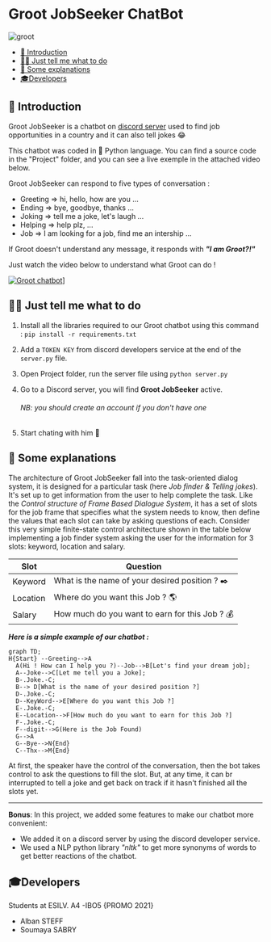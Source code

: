 # Groot JobSeeker ChatBot
 
![groot](http://natureetzen.e-monsite.com/medias/images/bebe-groot-promo-nature-et-zen.jpg)


- [📍 Introduction](#-introduction)
- [👩‍💻 Just tell me what to do](#-Just-tell-me-what-to-do)
- [📝 Some explanations](#-Some-explanations)
- [🎓Developers](#Developers)


## 📍 Introduction

Groot JobSeeker is a chatbot on [discord server](https://discord.gg/X4X372) used to find job opportunities in a country and it can also tell jokes 😂

This chatbot was coded in 🐍 Python language. You can find a source code in the "Project"  folder, and you can see a live exemple in the attached video below.

Groot JobSeeker can respond to five types of conversation :
* Greeting  ⇒ hi, hello, how are you ...
* Ending ⇒ bye, goodbye, thanks ...
* Joking ⇒  tell me a joke, let's laugh ...
* Helping  ⇒  help plz, ...
* Job ⇒  I am looking for a job, find me an intership ...

If Groot doesn't understand any message, it responds with  ***"I am Groot?!"***

Just watch the video below to understand what Groot can do !

[![Groot chatbot](http://img.youtube.com/vi/UMzExh93Q4k/0.jpg)](https://www.youtube.com/watch?v=UMzExh93Q4k "Groot chatbot")]

## 👩‍💻 Just tell me what to do

1. Install all the libraries required to our Groot chatbot using this command :
				`pip install -r requirements.txt`

2. Add a `TOKEN KEY` from discord developers service at the end of the `server.py` file.

3. Open Project folder, run the server file using `python server.py`

4. Go to a Discord server, you will find **Groot JobSeeker** active.
	######  *NB: you should create an account if you don't have one*

5. Start chating with him 💬



## 📝 Some explanations

The architecture of Groot JobSeeker fall into the task-oriented dialog system, it is designed for a particular task (here *Job finder & Telling jokes*). It's set up to get information from the user to help complete the task.
Like the  *Control structure of Frame Based Dialogue System*, it has a set of slots for the job frame that specifies what the system needs to know, then define the values that each slot can take by asking questions of each.
Consider this very simple finite-state control architecture shown in the table below implementing a job finder system asking the user for the information for 3 slots: keyword, location and salary.

Slot | Question
------------- | ------------- 
Keyword| What is the name of your desired position ? ✒️
Location| Where do you want this Job ? 🌎
Salary | How much do you want to earn for this Job ? 💰


***Here is a simple example of our chatbot :***

```mermaid
graph TD; 
H{Start} --Greeting-->A
  A(Hi ! How can I help you ?)--Job-->B[Let's find your dream job];
  A--Joke-->C[Let me tell you a Joke];
  B-.Joke.-C;
  B--> D[What is the name of your desired position ?]
  D-.Joke.-C;
  D--KeyWord-->E[Where do you want this Job ?]
  E-.Joke.-C;
  E--Location-->F[How much do you want to earn for this Job ?]
  F-.Joke.-C;
  F--digit-->G(Here is the Job Found)
  G-->A
  G--Bye-->N{End}
  C--Thx-->M{End}
```

At first, the speaker have the control of the conversation, then the bot takes control to ask the questions to fill the slot. But, at any time, it can br interrupted to tell a joke and get back on track if it hasn't finished all the slots yet.
***
**Bonus**:
In this project, we added some features to make our chatbot more convenient:
* We added it on a discord server by using the discord developer service.
* We used a NLP python library *"nltk"* to get more synonyms of words to get better reactions of the chatbot.


## 🎓Developers
Students at ESILV. A4 -IBO5 {PROMO 2021}
* Alban STEFF
* Soumaya SABRY
